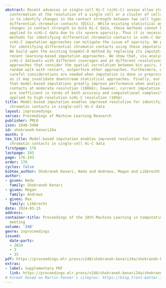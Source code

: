 ```yaml
---
abstract: Recent advances in single-cell Hi-C (scHi-C) assays allow studying the chromatin
  conformation at the resolution of a single cell or a cluster of cells. A key question
  is to identify changes in the contact strength between two cell types, known as
  differential chromatin contacts (DCCs). While existing statistical methods can identify
  changes in contact strength in bulk Hi-C data, these methods cannot be effectively
  applied to scHi-C data due to its severe sparsity. Thus it is necessary to develop
  methods for identifying differential chromatin contacts in scHi-C data.   Recently-developed
  scHi-C imputation approaches can mitigate the issue of sparsity. We propose an approach
  for identifying differential chromatin contacts using these imputation approaches.
  We build upon the existing SnapHiC-D method by replacing its imputation step with
  recent learning-based imputation approaches. We show that, via analysis of real
  scHi-C datasets with different coverages and at different resolutions, imputation
  approaches that consider the spatial correlation between bin pairs, Higashi, and
  random walk with restart, outperform other approaches. Furthermore, we show that
  careful considerations are needed when imputation is done in preprocessing steps
  as it may invalidate downstream statistical approaches. Finally, our results indicate
  that model-based imputations greatly improve performance when analyzing chromatin
  contacts at moderate resolution (100kb); however, current imputation approaches
  are inefficient in terms of both accuracy and computational complexity when being
  applied to high-resolution scHi-C resolution (10kb).
title: Model-based imputation enables improved resolution for identifying differential
  chromatin contacts in single-cell Hi-C data
layout: inproceedings
series: Proceedings of Machine Learning Research
publisher: PMLR
issn: 2640-3498
id: shokraneh-kenari24a
month: 0
tex_title: Model-based imputation enables improved resolution for identifying differential
  chromatin contacts in single-cell Hi-C data
firstpage: 176
lastpage: 193
page: 176-193
order: 176
cycles: false
bibtex_author: Shokraneh Kenari, Neda and Andrews, Megan and Libbrecht, Max
author:
- given: Neda
  family: Shokraneh Kenari
- given: Megan
  family: Andrews
- given: Max
  family: Libbrecht
date: 2024-03-15
address:
container-title: Proceedings of the 18th Machine Learning in Computational Biology
  meeting
volume: '240'
genre: inproceedings
issued:
  date-parts:
  - 2024
  - 3
  - 15
pdf: https://proceedings.mlr.press/v240/shokraneh-kenari24a/shokraneh-kenari24a.pdf
extras:
- label: Supplementary PDF
  link: https://proceedings.mlr.press/v240/shokraneh-kenari24a/shokraneh-kenari24a-supp.pdf
# Format based on Martin Fenner's citeproc: https://blog.front-matter.io/posts/citeproc-yaml-for-bibliographies/
---
```

